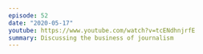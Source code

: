 ```yaml
---
episode: 52
date: "2020-05-17"
youtube: https://www.youtube.com/watch?v=tcENdhnjrfE
summary: Discussing the business of journalism
---
```

